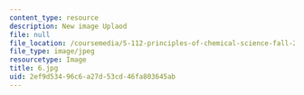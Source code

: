 ```yaml
---
content_type: resource
description: New image Uplaod
file: null
file_location: /coursemedia/5-112-principles-of-chemical-science-fall-2005/2ef9d53496c6a27d53cd46fa803645ab_6.jpg
file_type: image/jpeg
resourcetype: Image
title: 6.jpg
uid: 2ef9d534-96c6-a27d-53cd-46fa803645ab
---
```

